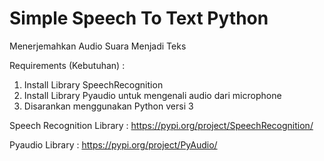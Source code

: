 # Simple Speech To Text Python
Menerjemahkan Audio Suara Menjadi Teks

Requirements (Kebutuhan) : 

1. Install Library SpeechRecognition
2. Install Library Pyaudio untuk mengenali audio dari microphone
3. Disarankan menggunakan Python versi 3

Speech Recognition Library : https://pypi.org/project/SpeechRecognition/

Pyaudio Library : https://pypi.org/project/PyAudio/
